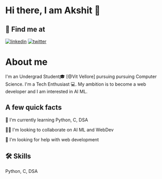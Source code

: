 
# Hi there, I am Akshit 👋




## 🔗 Find me at
[![linkedin](https://img.shields.io/badge/linkedin-0A66C2?style=for-the-badge&logo=linkedin&logoColor=white)](https://www.linkedin.com/in/akshit-poddaturi-160944246/)
[![twitter](https://img.shields.io/badge/twitter-1DA1F2?style=for-the-badge&logo=twitter&logoColor=white)](https://twitter.com/)


# About me
I'm an Undergrad Student🎓 [@Vit Vellore] pursuing pursuing Computer Science. I'm a Tech Enthusiast 💻. My ambition is to become a web developer and I am interested in AI ML.


## A few quick facts
🧠 I'm currently learning Python, C, DSA

👯‍♀️ I'm looking to collaborate on AI ML and WebDev

🤔 I'm looking for help with web development


## 🛠 Skills
Python, C, DSA

